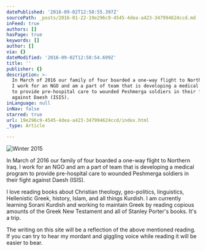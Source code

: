 ```yaml
---
datePublished: '2016-09-02T12:58:55.397Z'
sourcePath: _posts/2016-01-22-19e296c9-4545-4dea-a423-347994624ccd.md
inFeed: true
authors: []
hasPage: true
keywords: []
author: []
via: {}
dateModified: '2016-09-02T12:58:54.699Z'
title: ''
publisher: {}
description: >-
  In March of 2016 our family of four boarded a one-way flight to Northern Iraq.
  I work for an NGO and am a part of team that is developing a medical program
  to provide pre-hospital care to wounded Peshmerga soldiers in their fight
  against Daesh (ISIS). 
inLanguage: null
inNav: false
starred: true
url: 19e296c9-4545-4dea-a423-347994624ccd/index.html
_type: Article

---
```

![Winter 2015](https://s3-us-west-2.amazonaws.com/the-grid-img/p/27de4be274c313849f60f63e7cfea4919a9b6578.jpg)

In March of 2016 our family of four boarded a one-way flight to Northern Iraq. I work for an NGO and am a part of team that is developing a medical program to provide pre-hospital care to wounded Peshmerga soldiers in their fight against Daesh (ISIS). 

I love reading books about Christian theology, geo-politics, linguistics, Hellenistic Greek, history, Islam, and all things Kurdish. I am currently learning Sorani Kurdish and working to maintain Greek by reading copious amounts of the Greek New Testament and all of Stanley Porter's books. It's a trip. 

The writing on this site will be a reflection of the above mentioned reading. If you can try to hear my mordant and giggling voice while reading it will be easier to bear.